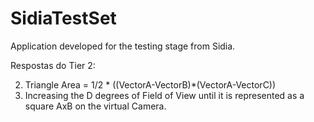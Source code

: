 # SidiaTestSet
Application developed for the testing stage from Sidia.

Respostas do Tier 2:

2) Triangle Area = 1/2 * ((VectorA-VectorB)*(VectorA-VectorC))
4) Increasing the D degrees of Field of View until it is represented as a square AxB on the virtual Camera.